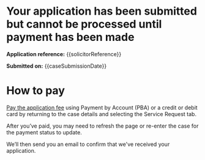 Your application has been submitted but cannot be processed until payment has been made
=================
**Application reference:** {{solicitorReference}}

**Submitted on:** {{caseSubmissionDate}}

How to pay
=================
[Pay the application fee](cases/case-details/{{caseReference}}#Service%20Request) using Payment by Account (PBA) or a credit or debit card by returning to the case details and selecting the Service Request tab.

After you’ve paid, you may need to refresh the page or re-enter the case for the payment status to update.

We’ll then send you an email to confirm that we've received your application.
